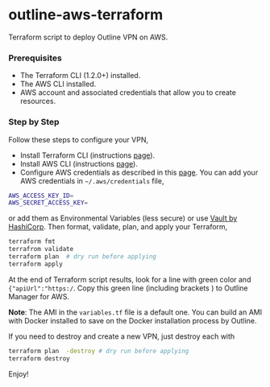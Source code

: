 # outline-aws-terraform

Terraform script to deploy Outline VPN on AWS. 

### Prerequisites
- The Terraform CLI (1.2.0+) installed.
- The AWS CLI installed.
- AWS account and associated credentials that allow you to create resources.

### Step by Step
Follow these steps to configure your VPN,

- Install Terraform CLI (instructions [page](https://developer.hashicorp.com/terraform/tutorials/aws-get-started/install-cli)).
- Install AWS CLI (instructions [page](https://docs.aws.amazon.com/cli/latest/userguide/getting-started-install.html)).
- Configure AWS credentials as described in this [page](https://docs.aws.amazon.com/general/latest/gr/aws-sec-cred-types.html). You can add your AWS credentials in `~/.aws/credentials` file,

```bash 
AWS_ACCESS_KEY_ID=
AWS_SECRET_ACCESS_KEY=
```

or add them as Environmental Variables (less secure) or use [Vault by HashiCorp](https://www.vaultproject.io/).
Then format, validate, plan, and apply your Terraform,

```bash
terraform fmt
terrafrom validate
terraform plan  # dry run before applying
terraform apply
```

At the end of Terraform script results, look for a line with green color and `{"apiUrl":"https:/`. Copy this green line (including brackets ) to Outline Manager for AWS.

**Note**: The AMI in the `variables.tf` file is a default one. You can build an AMI with Docker installed to save on the Docker installation process by Outline.


If you need to destroy and create a new VPN, just destroy each with 

```bash
terraform plan  -destroy # dry run before applying
terraform destroy
```

Enjoy!